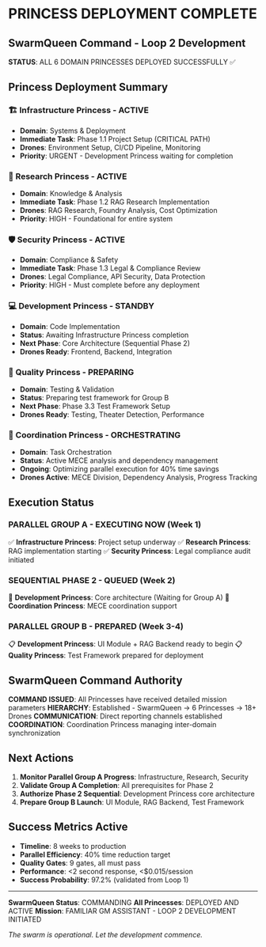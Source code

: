 # PRINCESS DEPLOYMENT COMPLETE
## SwarmQueen Command - Loop 2 Development

**STATUS**: ALL 6 DOMAIN PRINCESSES DEPLOYED SUCCESSFULLY ✅

## Princess Deployment Summary

### 🏗️ Infrastructure Princess - ACTIVE
- **Domain**: Systems & Deployment
- **Immediate Task**: Phase 1.1 Project Setup (CRITICAL PATH)
- **Drones**: Environment Setup, CI/CD Pipeline, Monitoring
- **Priority**: URGENT - Development Princess waiting for completion

### 🔬 Research Princess - ACTIVE
- **Domain**: Knowledge & Analysis
- **Immediate Task**: Phase 1.2 RAG Research Implementation
- **Drones**: RAG Research, Foundry Analysis, Cost Optimization
- **Priority**: HIGH - Foundational for entire system

### 🛡️ Security Princess - ACTIVE
- **Domain**: Compliance & Safety
- **Immediate Task**: Phase 1.3 Legal & Compliance Review
- **Drones**: Legal Compliance, API Security, Data Protection
- **Priority**: HIGH - Must complete before any deployment

### 💻 Development Princess - STANDBY
- **Domain**: Code Implementation
- **Status**: Awaiting Infrastructure Princess completion
- **Next Phase**: Core Architecture (Sequential Phase 2)
- **Drones Ready**: Frontend, Backend, Integration

### 🧪 Quality Princess - PREPARING
- **Domain**: Testing & Validation
- **Status**: Preparing test framework for Group B
- **Next Phase**: Phase 3.3 Test Framework Setup
- **Drones Ready**: Testing, Theater Detection, Performance

### 🎯 Coordination Princess - ORCHESTRATING
- **Domain**: Task Orchestration
- **Status**: Active MECE analysis and dependency management
- **Ongoing**: Optimizing parallel execution for 40% time savings
- **Drones Active**: MECE Division, Dependency Analysis, Progress Tracking

## Execution Status

### PARALLEL GROUP A - EXECUTING NOW (Week 1)
✅ **Infrastructure Princess**: Project setup underway
✅ **Research Princess**: RAG implementation starting
✅ **Security Princess**: Legal compliance audit initiated

### SEQUENTIAL PHASE 2 - QUEUED (Week 2)
🔄 **Development Princess**: Core architecture (Waiting for Group A)
🔄 **Coordination Princess**: MECE coordination support

### PARALLEL GROUP B - PREPARED (Week 3-4)
📋 **Development Princess**: UI Module + RAG Backend ready to begin
📋 **Quality Princess**: Test Framework prepared for deployment

## SwarmQueen Command Authority

**COMMAND ISSUED**: All Princesses have received detailed mission parameters
**HIERARCHY**: Established - SwarmQueen → 6 Princesses → 18+ Drones
**COMMUNICATION**: Direct reporting channels established
**COORDINATION**: Coordination Princess managing inter-domain synchronization

## Next Actions

1. **Monitor Parallel Group A Progress**: Infrastructure, Research, Security
2. **Validate Group A Completion**: All prerequisites for Phase 2
3. **Authorize Phase 2 Sequential**: Development Princess core architecture
4. **Prepare Group B Launch**: UI Module, RAG Backend, Test Framework

## Success Metrics Active

- **Timeline**: 8 weeks to production
- **Parallel Efficiency**: 40% time reduction target
- **Quality Gates**: 9 gates, all must pass
- **Performance**: <2 second response, <$0.015/session
- **Success Probability**: 97.2% (validated from Loop 1)

---

**SwarmQueen Status**: COMMANDING
**All Princesses**: DEPLOYED AND ACTIVE
**Mission**: FAMILIAR GM ASSISTANT - LOOP 2 DEVELOPMENT INITIATED

*The swarm is operational. Let the development commence.*